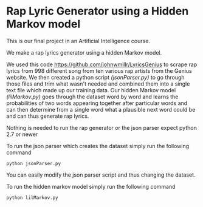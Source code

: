 # Rap Lyric Generator using a Hidden Markov model
This is our final project in an Artificial Intelligence course. 

We make a rap lyrics generator using a hidden Markov model.

We used this code https://github.com/johnwmillr/LyricsGenius to scrape rap lyrics from 998 different song from ten various rap artists from the Genius website. We then created a python script *(jsonParser.py)* to go through those files and trim what wasn't needed and combined them into a single text file which made up our training data. Our hidden Markov model *(lilMarkov.py)* goes through the dataset word by word and learns the probabilities of two words appearing together after particular words and can then determine from a single word what a plausible next word could be and can thus generate rap lyrics.

Nothing is needed to run the rap generator or the json parser expect python 2.7 or newer

To run the json parser which creates the dataset simply run the following command
```
python jsonParser.py
```
You can easily modify the json parser script and thus changing the dataset.

To run the hidden markov model simply run the following command 
```
python lilMarkov.py
```
